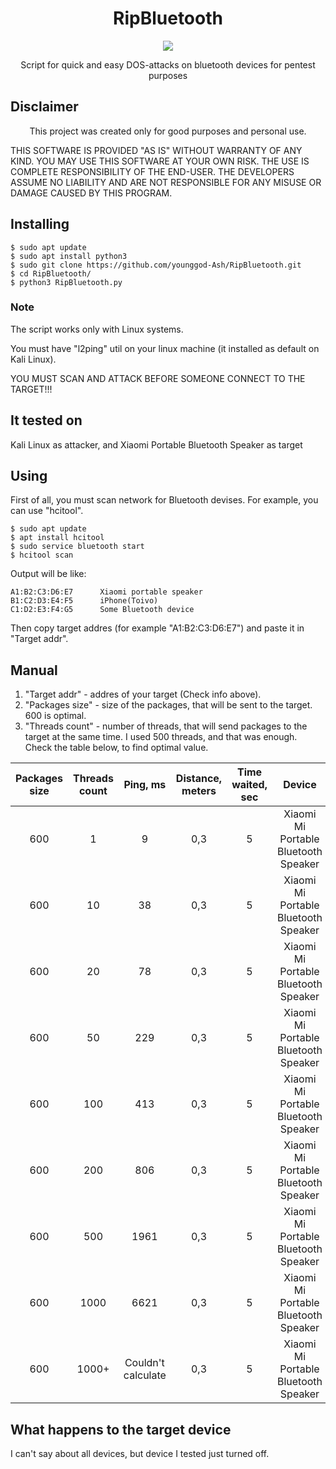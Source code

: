 <h1 align="center">RipBluetooth</h1>
<p align="center">
  <a href="https://python.org">
    <img src="https://img.shields.io/pypi/pyversions/Django.svg">
  </a>
</p>
<p align="center">Script for quick and easy DOS-attacks on bluetooth devices for pentest purposes</p>


## Disclaimer
<p align="center">This project was created only for good purposes and personal use.</p>

THIS SOFTWARE IS PROVIDED "AS IS" WITHOUT WARRANTY OF ANY KIND. YOU MAY USE THIS SOFTWARE AT YOUR OWN RISK. THE USE IS COMPLETE RESPONSIBILITY OF THE END-USER. THE DEVELOPERS ASSUME NO LIABILITY AND ARE NOT RESPONSIBLE FOR ANY MISUSE OR DAMAGE CAUSED BY THIS PROGRAM.
## Installing

```
$ sudo apt update
$ sudo apt install python3
$ sudo git clone https://github.com/younggod-Ash/RipBluetooth.git
$ cd RipBluetooth/
$ python3 RipBluetooth.py
```
### Note
<p>The script works only with Linux systems.</p>
<p>You must have "l2ping" util on your linux machine (it installed as default on Kali Linux).</p>
<p>YOU MUST SCAN AND ATTACK BEFORE SOMEONE CONNECT TO THE TARGET!!!</p>

## It tested on
Kali Linux as attacker, and Xiaomi Portable Bluetooth Speaker as target

## Using
<p>First of all, you must scan network for Bluetooth devises. For example, you can use "hcitool".</p>

```
$ sudo apt update
$ apt install hcitool
$ sudo service bluetooth start
$ hcitool scan
```
<p>Output will be like:</p>

```
A1:B2:C3:D6:E7      Xiaomi portable speaker
B1:C2:D3:E4:F5      iPhone(Toivo)
C1:D2:E3:F4:G5      Some Bluetooth device
```
<p>Then copy target addres (for example "A1:B2:C3:D6:E7") and paste it in "Target addr".</p>

## Manual

1. "Target addr" - addres of your target (Check info above).
2. "Packages size" - size of the packages, that will be sent to the target. 600 is optimal.
3. "Threads count" - number of threads, that will send packages to the target at the same time. I used 500 threads, and that was enough. Check the table below, to find optimal value.

|  Packages size | Threads count| Ping, ms  | Distance, meters | Time waited, sec  | Device |
|:--------------:|:-----: |:------------:|:--------------------:|:----------------:|:------:|
|  600           | 1       | 9           |0,3                   |           5      |Xiaomi Mi Portable Bluetooth Speaker|
|  600           | 10      | 38          |0,3                   |           5      |Xiaomi Mi Portable Bluetooth Speaker|
|  600           | 20      | 78          |0,3                   |           5      |Xiaomi Mi Portable Bluetooth Speaker|
|  600           | 50      | 229         |0,3                   |           5      |Xiaomi Mi Portable Bluetooth Speaker|
|  600           | 100     | 413         |0,3                   |           5      |Xiaomi Mi Portable Bluetooth Speaker|
|  600           | 200     | 806         |0,3                   |           5      |Xiaomi Mi Portable Bluetooth Speaker|
|  600           | 500     | 1961        |0,3                   |           5      |Xiaomi Mi Portable Bluetooth Speaker|
|  600           | 1000    | 6621        |0,3                   |           5      |Xiaomi Mi Portable Bluetooth Speaker|
|  600           | 1000+   | Couldn't calculate  |0,3           |           5      |Xiaomi Mi Portable Bluetooth Speaker|

## What happens to the target device

<p>I can't say about all devices, but device I tested just turned off.</p>
